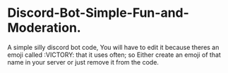 # Discord-Bot-Simple-Fun-and-Moderation.
A simple silly discord bot code, You will have to edit it because theres an emoji called :VICTORY: that it uses often; so Either create an emoji of that name in your server or just remove it from the code.
